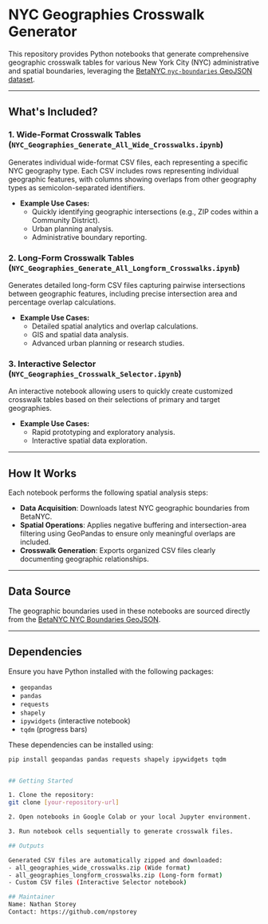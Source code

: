# NYC Geographies Crosswalk Generator

This repository provides Python notebooks that generate comprehensive geographic crosswalk tables for various New York City (NYC) administrative and spatial boundaries, leveraging the [BetaNYC `nyc-boundaries` GeoJSON dataset](https://github.com/BetaNYC/nyc-boundaries).

---

## What's Included?

### 1. Wide-Format Crosswalk Tables (`NYC_Geographies_Generate_All_Wide_Crosswalks.ipynb`)

Generates individual wide-format CSV files, each representing a specific NYC geography type. Each CSV includes rows representing individual geographic features, with columns showing overlaps from other geography types as semicolon-separated identifiers.

- **Example Use Cases:**
  - Quickly identifying geographic intersections (e.g., ZIP codes within a Community District).
  - Urban planning analysis.
  - Administrative boundary reporting.

### 2. Long-Form Crosswalk Tables (`NYC_Geographies_Generate_All_Longform_Crosswalks.ipynb`)

Generates detailed long-form CSV files capturing pairwise intersections between geographic features, including precise intersection area and percentage overlap calculations.

- **Example Use Cases:**
  - Detailed spatial analytics and overlap calculations.
  - GIS and spatial data analysis.
  - Advanced urban planning or research studies.

### 3. Interactive Selector (`NYC_Geographies_Crosswalk_Selector.ipynb`)

An interactive notebook allowing users to quickly create customized crosswalk tables based on their selections of primary and target geographies.

- **Example Use Cases:**
  - Rapid prototyping and exploratory analysis.
  - Interactive spatial data exploration.

---

## How It Works

Each notebook performs the following spatial analysis steps:

- **Data Acquisition**: Downloads latest NYC geographic boundaries from BetaNYC.
- **Spatial Operations**: Applies negative buffering and intersection-area filtering using GeoPandas to ensure only meaningful overlaps are included.
- **Crosswalk Generation**: Exports organized CSV files clearly documenting geographic relationships.

---

## Data Source

The geographic boundaries used in these notebooks are sourced directly from the [BetaNYC NYC Boundaries GeoJSON](https://github.com/BetaNYC/nyc-boundaries).

---

## Dependencies

Ensure you have Python installed with the following packages:

- `geopandas`
- `pandas`
- `requests`
- `shapely`
- `ipywidgets` (interactive notebook)
- `tqdm` (progress bars)

These dependencies can be installed using:

```bash
pip install geopandas pandas requests shapely ipywidgets tqdm


## Getting Started

1. Clone the repository:
git clone [your-repository-url]

2. Open notebooks in Google Colab or your local Jupyter environment.

3. Run notebook cells sequentially to generate crosswalk files.

## Outputs

Generated CSV files are automatically zipped and downloaded:
- all_geographies_wide_crosswalks.zip (Wide format)
- all_geographies_longform_crosswalks.zip (Long-form format)
- Custom CSV files (Interactive Selector notebook)

## Maintainer
Name: Nathan Storey
Contact: https://github.com/npstorey
